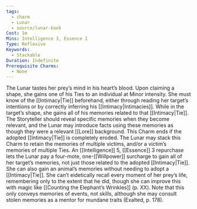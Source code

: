 ```yaml
---
tags:
  - charm
  - Lunar
  - source/lunar-book
Cost: 1m
Mins: Intelligence 3, Essence 1
Type: Reflexive
Keywords:
  - Stackable
Duration: Indefinite
Prerequisite Charms:
  - None
---
```

The Lunar tastes her prey’s mind in his heart’s blood. Upon claiming a shape, she gains one of his Ties to an individual at Minor intensity. She must know of the [[Intimacy|Tie]] beforehand, either through reading her target’s intentions or by correctly inferring his [[Intimacy|Intimacies]]. While in the target’s shape, she gains all of his memories related to that [[Intimacy|Tie]]. The Storyteller should reveal specific memories when they become relevant, and the Lunar may introduce facts using these memories as though they were a relevant [[Lore]] background. This Charm ends if the adopted [[Intimacy|Tie]] is completely eroded. The Lunar may stack this Charm to retain the memories of multiple victims, and/or a victim’s memories of multiple Ties. An [[Intelligence]] 5, [[Essence]] 3 repurchase lets the Lunar pay a four-mote, one-[[Willpower]] surcharge to gain all of her target’s memories, not just those related to the adopted [[Intimacy|Tie]]. She can also gain an animal’s memories without needing to adopt a [[Intimacy|Tie]]. She can’t eidetically recall every moment of her prey’s life, remembering only to the extent that he did, though she can improve this with magic like [[Counting the Elephant’s Wrinkles]] (p. XX). Note that this only conveys memories of events, not skills, although she may consult stolen memories as a mentor for mundane traits (Exalted, p. 178).